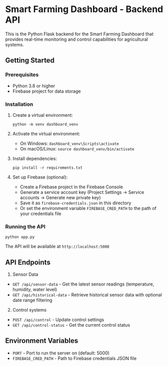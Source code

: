 
# Smart Farming Dashboard - Backend API

This is the Python Flask backend for the Smart Farming Dashboard that provides real-time monitoring and control capabilities for agricultural systems.

## Getting Started

### Prerequisites
- Python 3.8 or higher
- Firebase project for data storage

### Installation

1. Create a virtual environment:
   ```
   python -m venv dashboard_venv
   ```

2. Activate the virtual environment:
   - On Windows: `dashboard_venv\Scripts\activate`
   - On macOS/Linux: `source dashboard_venv/bin/activate`

3. Install dependencies:
   ```
   pip install -r requirements.txt
   ```

4. Set up Firebase (optional):
   - Create a Firebase project in the Firebase Console
   - Generate a service account key (Project Settings → Service accounts → Generate new private key)
   - Save it as `firebase-credentials.json` in this directory
   - Or set the environment variable `FIREBASE_CRED_PATH` to the path of your credentials file

### Running the API

```
python app.py
```

The API will be available at `http://localhost:5000`

## API Endpoints
1. Sensor Data
- `GET /api/sensor-data` - Get the latest sensor readings (temperature, humidity, water level)
- `GET /api/historical-data` - Retrieve historical sensor data with optional date range filtering


2. Control systems

- `POST /api/control` - Update control settings
- `GET /api/control-status` - Get the current control status

## Environment Variables

- `PORT` - Port to run the server on (default: 5000)
- `FIREBASE_CRED_PATH` - Path to Firebase credentials JSON file
